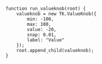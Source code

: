     function run_valueknob(root) {
        valueknob = new TK.ValueKnob({
            min: -100,
            max: 100,
            value: -20,
            snap: 0.01,
            label: "Value"
        });
        root.append_child(valueknob);
    }
<script> prepare_example(); </script>
